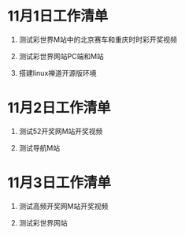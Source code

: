 # 11月1日工作清单

1. 测试彩世界M站中的北京赛车和重庆时时彩开奖视频

2. 测试彩世界网站PC端和M站

3. 搭建linux禅道开源版环境

# 11月2日工作清单

1. 测试52开奖网M站开奖视频

2. 测试导航M站

# 11月3日工作清单

1. 测试高频开奖网M站开奖视频

2. 测试彩世界网站
